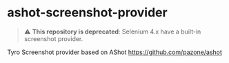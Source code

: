 # ashot-screenshot-provider

> :warning: **This repository is deprecated**: Selenium 4.x have a built-in screenshot provider.

Tyro Screenshot provider based on AShot https://github.com/pazone/ashot
